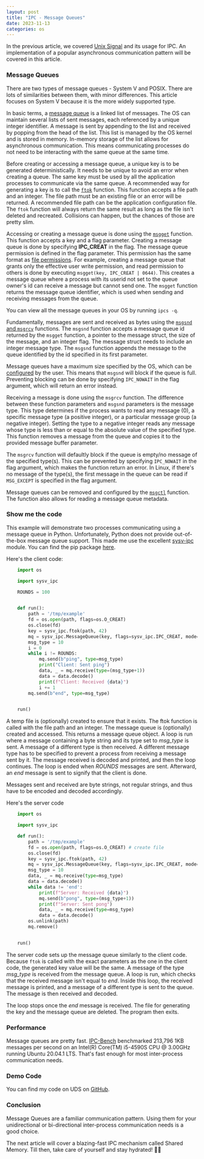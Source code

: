 ```yaml
---
layout: post
title: "IPC - Message Queues"
date: 2023-11-13
categories: os
---
```


In the previous article, we covered [Unix Signal](https://goodyduru.github.io/os/2023/10/05/ipc-unix-signals.html) and its usage for IPC. An implementation of a popular asynchronous communication pattern will be covered in this article.

### Message Queues 
There are two types of message queues - System V and POSIX. There are lots of similarities between them, with minor differences. This article focuses on System V because it is the more widely supported type. 

In basic terms, a [message queue](https://github.com/torvalds/linux/blob/6bc986ab839c844e78a2333a02e55f02c9e57935/ipc/msg.c#L49) is a linked list of messages. The OS can maintain several lists of sent messages, each referenced by a unique integer identifier. A message is sent by appending to the list and received by popping from the head of the list. This list is managed by the OS kernel and is stored in memory. In-memory storage of the list allows for asynchronous communication. This means communicating processes do not need to be interacting with the same queue at the same time.

Before creating or accessing a message queue, a unique key is to be generated deterministically. It needs to be unique to avoid an error when creating a queue. The same key must be used by all the application processes to communicate via the same queue. A recommended way for generating a key is to call the [`ftok`](https://man7.org/linux/man-pages/man3/ftok.3.html) function. This function accepts a file path and an integer. The file path must be an existing file or an error will be returned. A recommended file path can be the application configuration file. The `ftok` function will always return the same result as long as the file isn't deleted and recreated. Collisions can happen, but the chances of those are pretty slim.

Accessing or creating a message queue is done using the [`msgget`](https://man7.org/linux/man-pages/man2/msgget.2.html) function. This function accepts a key and a flag parameter. Creating a message queue is done by specifying **IPC_CREAT** in the flag. The message queue permission is defined in the flag parameter. This permission has the same format as [file permissions](https://www.multacom.com/faq/password_protection/file_permissions.htm). For example, creating a message queue that grants only the effective user write permission, and read permission to others is done by executing `msgget(key, IPC_CREAT | 0644)`. This creates a message queue where a process with its userid not set to the queue owner's id can receive a message but cannot send one. The `msgget` function returns the message queue identifier, which is used when sending and receiving messages from the queue.

You can view all the message queues in your OS by running `ipcs -q`.

Fundamentally, messages are sent and received as bytes using the [`msgsnd` and `msgrcv`](https://man7.org/linux/man-pages/man2/msgsnd.2.html) functions. The `msgsnd` function accepts a message queue id returned by the `msgget` function, a pointer to the message struct, the size of the message, and an integer flag. The message struct needs to include an integer message type. The `msgsnd` function appends the message to the queue identified by the id specified in its first parameter. 

Message queues have a maximum size specified by the OS, which can be [configured](https://www.ibm.com/docs/en/db2/11.1?topic=unix-modifying-kernel-parameters-linux) by the user. This means that `msgsnd` will block if the queue is full. Preventing blocking can be done by specifying `IPC_NOWAIT` in the flag argument, which will return an error instead.

Receiving a message is done using the `msgrcv` function. The difference between these function parameters and `msgsnd` parameters is the message type. This type determines if the process wants to read any message (0), a specific message type (a positive integer), or a particular message group (a negative integer). Setting the type to a negative integer reads any message whose type is less than or equal to the absolute value of the specified type. This function removes a message from the queue and copies it to the provided message buffer parameter.

The `msgrcv` function will defaultly block if the queue is empty/no message of the specified type(s). This can be prevented by specifying `IPC_NOWAIT` in the flag argument, which makes the function return an error. In Linux, if there's no message of the type(s), the first message in the queue can be read if `MSG_EXCEPT` is specified in the flag argument.

Message queues can be removed and configured by the [`msgctl`](https://man7.org/linux/man-pages/man2/msgctl.2.html) function. The function also allows for reading a message queue metadata.

### Show me the code
This example will demonstrate two processes communicating using a message queue in Python. Unfortunately, Python does not provide out-of-the-box message queue support. This made me use the excellent [sysv-ipc](https://semanchuk.com/philip/sysv_ipc/#message_queue) module. You can find the pip package [here](https://pypi.org/project/sysv-ipc/).

Here's the client code:
```python
    import os

    import sysv_ipc

    ROUNDS = 100


    def run():
        path = '/tmp/example'
        fd = os.open(path, flags=os.O_CREAT)
        os.close(fd)
        key = sysv_ipc.ftok(path, 42)
        mq = sysv_ipc.MessageQueue(key, flags=sysv_ipc.IPC_CREAT, mode=0o644)
        msg_type = 10
        i = 0
        while i != ROUNDS:
            mq.send(b"ping", type=msg_type)
            print("Client: Sent ping")
            data, _ = mq.receive(type=(msg_type+1))
            data = data.decode()
            print(f"Client: Received {data}")
            i += 1
        mq.send(b"end", type=msg_type)


    run()
```
A temp file is (optionally) created to ensure that it exists. The ftok function is called with the file path and an integer. The message queue is (optionally) created and accessed. This returns a message queue object. A loop is run where a message containing a byte string and its type set to *msg_type* is sent. A message of a different type is then received. A different message type has to be specified to prevent a process from receiving a message sent by it. The message received is decoded and printed, and then the loop continues. The loop is ended when _ROUNDS_ messages are sent. Afterward, an _end_ message is sent to signify that the client is done.

Messages sent and received are byte strings, not regular strings, and thus have to be encoded and decoded accordingly.

Here's the server code

```python
    import os

    import sysv_ipc

    def run():
        path = '/tmp/example'
        fd = os.open(path, flags=os.O_CREAT) # create file
        os.close(fd)
        key = sysv_ipc.ftok(path, 42)
        mq = sysv_ipc.MessageQueue(key, flags=sysv_ipc.IPC_CREAT, mode=0o644)
        msg_type = 10
        data, _ = mq.receive(type=msg_type)
        data = data.decode()
        while data != 'end':
            print(f"Server: Received {data}")
            mq.send(b"pong", type=(msg_type+1))
            print(f"Server: Sent pong")
            data, _ = mq.receive(type=msg_type)
            data = data.decode()
        os.unlink(path)
        mq.remove()


    run()
```

The server code sets up the message queue similarly to the client code. Because `ftok` is called with the exact parameters as the one in the client code, the generated key value will be the same. A message of the type *msg_type* is received from the message queue. A loop is run, which checks that the received message isn't equal to _end_. Inside this loop, the received message is printed, and a message of a different type is sent to the queue. The message is then received and decoded.

The loop stops once the _end_ message is received. The file for generating the key and the message queue are deleted. The program then exits.

### Performance
Message queues are pretty fast. [IPC-Bench](https://github.com/goldsborough/ipc-bench#benchmarked-on-intelr-coretm-i5-4590s-cpu--300ghz-running-ubuntu-20041-lts) benchmarked 213,796 1KB messages per second on an Intel(R) Core(TM) i5-4590S CPU @ 3.00GHz running Ubuntu 20.04.1 LTS. That's fast enough for most inter-process communication needs.

### Demo Code
You can find my code on UDS on [GitHub](https://github.com/goodyduru/ipc-demos).

### Conclusion
Message Queues are a familiar communication pattern. Using them for your unidirectional or bi-directional inter-process communication needs is a good choice.

The next article will cover a blazing-fast IPC mechanism called Shared Memory. Till then, take care of yourself and stay hydrated! ✌🏾
